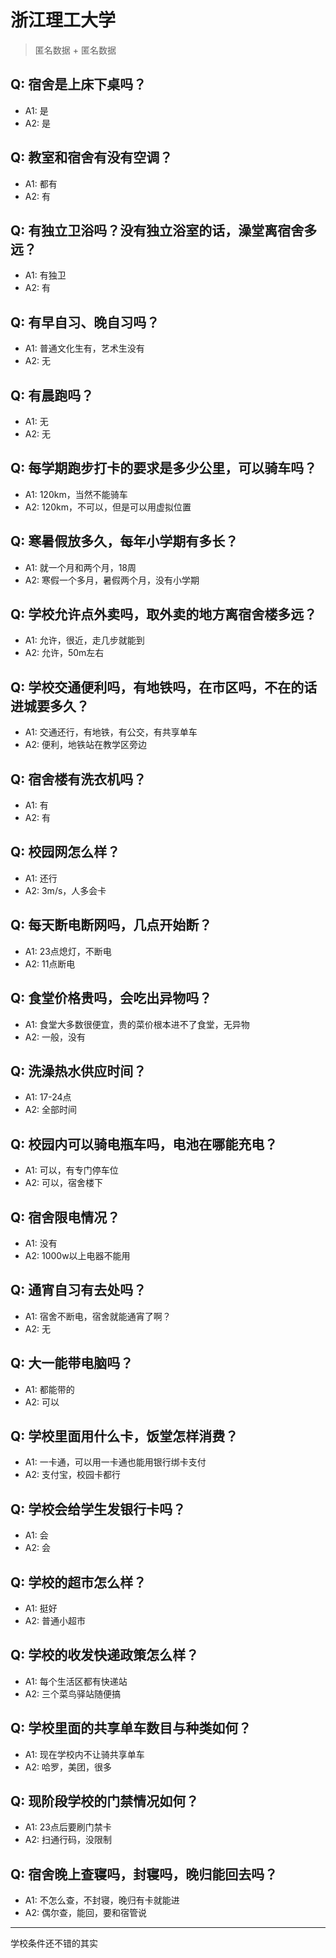 # 浙江理工大学
> 匿名数据 + 匿名数据
## Q: 宿舍是上床下桌吗？
- A1: 是
- A2: 是
## Q: 教室和宿舍有没有空调？
- A1: 都有
- A2: 有
## Q: 有独立卫浴吗？没有独立浴室的话，澡堂离宿舍多远？
- A1: 有独卫
- A2: 有
## Q: 有早自习、晚自习吗？
- A1: 普通文化生有，艺术生没有
- A2: 无
## Q: 有晨跑吗？
- A1: 无
- A2: 无
## Q: 每学期跑步打卡的要求是多少公里，可以骑车吗？
- A1: 120km，当然不能骑车
- A2: 120km，不可以，但是可以用虚拟位置
## Q: 寒暑假放多久，每年小学期有多长？
- A1: 就一个月和两个月，18周
- A2: 寒假一个多月，暑假两个月，没有小学期
## Q: 学校允许点外卖吗，取外卖的地方离宿舍楼多远？
- A1: 允许，很近，走几步就能到
- A2: 允许，50m左右
## Q: 学校交通便利吗，有地铁吗，在市区吗，不在的话进城要多久？
- A1: 交通还行，有地铁，有公交，有共享单车
- A2: 便利，地铁站在教学区旁边
## Q: 宿舍楼有洗衣机吗？
- A1: 有
- A2: 有
## Q: 校园网怎么样？
- A1: 还行
- A2: 3m/s，人多会卡
## Q: 每天断电断网吗，几点开始断？
- A1: 23点熄灯，不断电
- A2: 11点断电
## Q: 食堂价格贵吗，会吃出异物吗？
- A1: 食堂大多数很便宜，贵的菜价根本进不了食堂，无异物
- A2: 一般，没有
## Q: 洗澡热水供应时间？
- A1: 17-24点
- A2: 全部时间
## Q: 校园内可以骑电瓶车吗，电池在哪能充电？
- A1: 可以，有专门停车位
- A2: 可以，宿舍楼下
## Q: 宿舍限电情况？
- A1: 没有
- A2: 1000w以上电器不能用
## Q: 通宵自习有去处吗？
- A1: 宿舍不断电，宿舍就能通宵了啊？
- A2: 无
## Q: 大一能带电脑吗？
- A1: 都能带的
- A2: 可以
## Q: 学校里面用什么卡，饭堂怎样消费？
- A1: 一卡通，可以用一卡通也能用银行绑卡支付
- A2: 支付宝，校园卡都行
## Q: 学校会给学生发银行卡吗？
- A1: 会
- A2: 会
## Q: 学校的超市怎么样？
- A1: 挺好
- A2: 普通小超市
## Q: 学校的收发快递政策怎么样？
- A1: 每个生活区都有快递站
- A2: 三个菜鸟驿站随便搞
## Q: 学校里面的共享单车数目与种类如何？
- A1: 现在学校内不让骑共享单车
- A2: 哈罗，美团，很多
## Q: 现阶段学校的门禁情况如何？
- A1: 23点后要刷门禁卡
- A2: 扫通行码，没限制
## Q: 宿舍晚上查寝吗，封寝吗，晚归能回去吗？
- A1: 不怎么查，不封寝，晚归有卡就能进
- A2: 偶尔查，能回，要和宿管说
***
学校条件还不错的其实